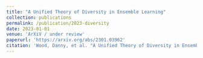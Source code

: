```yaml
---
title: "A Unified Theory of Diversity in Ensemble Learning"
collection: publications
permalink: /publication/2023-diversity
date: 2023-01-01
venue: 'ArXiV / under review'
paperurl: 'https://arxiv.org/abs/2301.03962'
citation: 'Wood, Danny, et al. "A Unified Theory of Diversity in Ensemble Learning." arXiv preprint arXiv:2301.03962 (2023).'
---
```

